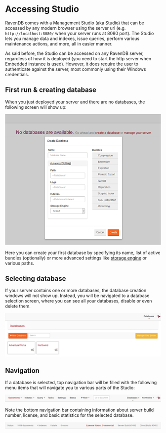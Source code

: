 # Accessing Studio

RavenDB comes with a Management Studio (aka Studio) that can be accessed by any modern browser using the server url (e.g. `http://localhost:8080/` when your server runs at 8080 port). The Studio lets you manage data and indexes, issue queries, perform various maintenance actions, and more, all in easier manner.

As said before, the Studio can be accessed on any RavenDB server, regardless of how it is deployed (you need to start the http server when Embedded instance is used). However, it does require the user to authenticate against the server, most commonly using their Windows credentials.

## First run & creating database

When you just deployed your server and there are no databases, the following screen will show up:

![Figure 1. Studio. First run. Creating database.](images/accessing-studio-first-run.png)  

Here you can create your first database by specifying its name, list of active bundles (optionally) or more advanced settings like [storage engine]() or various paths.

## Selecting database

If your server contains one or more databases, the database creation windows will not show up. Instead, you will be navigated to a database selection screen, where you can see all your databases, disable or even delete them.

![Figure 2. Studio. Selecting database.](images/accessing-studio-database-selection.png)  

## Navigation

If a database is selected, top navigation bar will be filled with the following menu items that will navigate you to various parts of the Studio:

![Figure 3. Studio. Top navigation bar.](images/accessing-studio-nav.png)  

Note the bottom navigation bar containing information about server build number, license, and basic statistics for the selected database.

![Figure 4. Studio. Bottom navigation bar.](images/accessing-studio-nav-bottom.png)  



